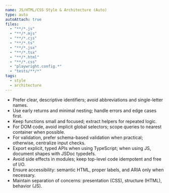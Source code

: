 ```yaml
---
name: JS/HTML/CSS Style & Architecture (Auto)
type: auto
autoAttach: true
files:
  - "**/*.js"
  - "**/*.mjs"
  - "**/*.cjs"
  - "**/*.ts"
  - "**/*.jsx"
  - "**/*.tsx"
  - "**/*.html"
  - "**/*.css"
  - "playwright.config.*"
  - "tests/**/*"
tags:
  - style
  - architecture
---
```


- Prefer clear, descriptive identifiers; avoid abbreviations and single-letter names.
- Use early returns and minimal nesting; handle errors and edge cases first.
- Keep functions small and focused; extract helpers for repeated logic.
- For DOM code, avoid implicit global selectors; scope queries to nearest container when possible.
- For validation, prefer schema-based validation when practical; otherwise, centralize input checks.
- Export explicit, typed APIs when using TypeScript; when using JS, document shapes with JSDoc typedefs.
- Avoid side effects in modules; keep top-level code idempotent and free of I/O.
- Ensure accessibility: semantic HTML, proper labels, and ARIA only when necessary.
- Maintain separation of concerns: presentation (CSS), structure (HTML), behavior (JS).